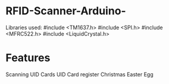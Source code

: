 # RFID-Scanner-Arduino-

Libraries used:
#include <TM1637.h>
#include <SPI.h>
#include <MFRC522.h>
#include <LiquidCrystal.h>

# Features

Scanning UID Cards
UID Card register
Christmas Easter Egg

